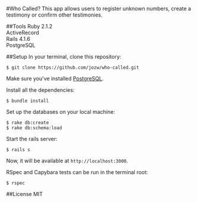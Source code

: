 #Who Called?
This app allows users to register unknown numbers, create a testimony or confirm other testimonies.

##Tools
Ruby 2.1.2<br />
ActiveRecord<br />
Rails 4.1.6<br />
PostgreSQL<br />

##Setup
In your terminal, clone this repository:

```console
$ git clone https://github.com/jozw/who-called.git
```

Make sure you've installed [PostgreSQL](http://www.postgresql.org/download/).

Install all the dependencies:

```console
$ bundle install
```

Set up the databases on your local machine:

```console
$ rake db:create
$ rake db:schema:load
```

Start the rails server:

```console
$ rails s
```

Now, it will be available at `http://localhost:3000`.

RSpec and Capybara tests can be run in the terminal root:

```console
$ rspec
```

##License
MIT
